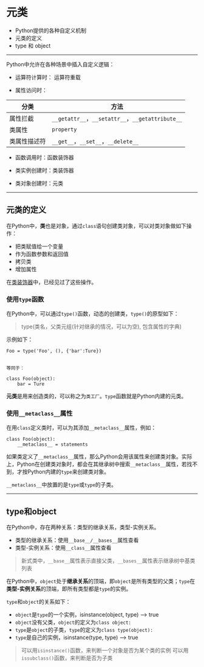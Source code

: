 # 元类

+ Python提供的各种自定义机制
+ 元类的定义
+ type 和 object

--------------------------------------------------------------------------------
Python中允许在各种场景中插入自定义逻辑：

+ 运算符计算时： 运算符重载

+ 属性访问时：

|分类		  |方法 |
|-------------|-------------------------------------------------|
|属性拦截     |`__getattr__`，`__setattr__`，`__getattribute__` |
|类属性       |`property`										|
|类属性描述符 |`__get__`，`__set__`，`__delete__`				|

+ 函数调用时：函数装饰器

+ 类实例创建时：类装饰器

+ 类对象创建时：元类

--------------------------------------------------------------------------------
## 元类的定义
在Python中，**类**也是对象，通过``class``语句创建类对象，可以对类对象做如下操作：

+ 把类赋值给一个变量
+ 作为函数参数和返回值
+ 拷贝类
+ 增加属性

在[类装饰器](decorator.md)中，已经见过了这些操作。


### 使用`type`函数

在Python中，可以通过`type()`函数，动态的创建类，`type()`的原型如下：

> type(类名，父类元组(针对继承的情况，可以为空), 包含属性的字典)

示例如下：

```
Foo = type('Foo', (), {'bar':Ture})


等同于：

class Foo(object):
	bar = Ture

```

**元类**是用来创造类的，可以称之为`类工厂`。`type`函数就是Python内建的元类。


### 使用`__metaclass__`属性

在用`class`定义类时，可以为其添加`__metaclass__`属性，例如：

```
class Foo(object):
	__metaclass__ = statements
```
如果类定义了`__metaclass__`属性，那么Python会用该属性来创建类对象。实际上，Python在创建类对象时，都会在其继承树中搜索`__metaclass__`属性，若找不到，才按Python内建的`type`来创建类对象。

`__metaclass__`中放置的是`type`或`type`的子类。

--------------------------------------------------------------------------------
## type和object

在Python中，存在两种关系：类型的继承关系，类型-实例关系。

+ 类型的继承关系：使用`__base__/__bases__`属性查看
+ 类型-实例关系：使用`__class__`属性查看

> 新式类中，`__base__`属性表示直接父类，`__bases__`属性表示继承树中基类列表

在Python中，`object`处于**继承关系**的顶端，即`object`是所有类型的父类；`type`在**类型-实例关系**的顶端，即所有类型都是`type`的实例。

`type`和`object`的关系如下：

+ `object`是`type`的一个实例，isinstance(object, type) --> true
+ `object`没有父类，`object`的定义为`class object:`
+ `type`是`object`的子类，`type`的定义为`class type(object):`
+ `type`是自己的实例，isinstance(type, type) --> true

> 可以用`isinstance()`函数，来判断一个对象是否为某个类的实例
> 可以用`issubclass()`函数，来判断是否为子类
